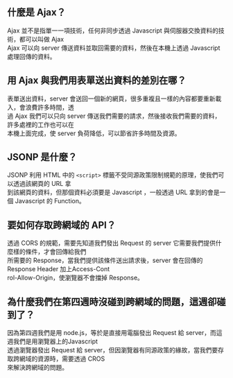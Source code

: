 ## 什麼是 Ajax？
  Ajax 並不是指單一一項技術，任何非同步透過 Javascript 與伺服器交換資料的技術，都可以叫做 Ajax  
  Ajax 可以向 server 傳送資料並取回需要的資料，然後在本機上透過 Javascript 處理回傳的資料。
## 用 Ajax 與我們用表單送出資料的差別在哪？
  表單送出資料，server 會送回一個新的網頁，很多重複且一樣的內容都要重新載入，會浪費許多時間，透  
  過 Ajax 我們可以只向 server 傳送我們需要的請求，然後接收我們需要的資料，許多處裡的工作也可以在  
  本機上面完成，使 server 負荷降低，可以節省許多時間及資源。

## JSONP 是什麼？
  JSONP 利用 HTML 中的 `<script>` 標籤不受同源政策限制規範的原理，使我們可以透過該網頁的 URL 拿  
  到該網頁的資料，但那個資料必須要是 Javascript ，一般透過 URL 拿到的會是一個 Javascript 的 Function。


## 要如何存取跨網域的 API？
  透過 CORS 的規範，需要先知道我們發出 Request 的 server 它需要我們提供什麼樣的條件，才會回傳給我們  
  所需要的 Response，當我們提供該條件送出請求後，server 會在回傳的 Response Header 加上Access-Cont  
  rol-Allow-Origin，使瀏覽器不會擋掉 Response。


## 為什麼我們在第四週時沒碰到跨網域的問題，這週卻碰到了？
  因為第四週我們是用 node.js，等於是直接用電腦發出 Request 給 server，而這週我們是用瀏覽器上的Javascript  
  透過瀏覽器發出 Request 給 server，但因瀏覽器有同源政策的緣故，當我們要存取跨網域的資源時，需要透過 CROS  
  來解決跨網域的問題。

